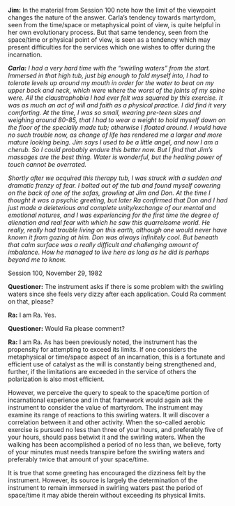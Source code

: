 <p><strong>Jim:</strong> In the material from Session 100 note how the limit of the viewpoint changes the nature of the answer. Carla’s tendency towards martyrdom, seen from the time/space or metaphysical point of view, is quite helpful in her own evolutionary process. But that same tendency, seen from the space/time or physical point of view, is seen as a tendency which may present difficulties for the services which one wishes to offer during the incarnation.</p>
<p><strong><em>Carla:</em></strong><em> I had a very hard time with the “swirling waters” from the start. Immersed in that high tub, just big enough to fold myself into, I had to tolerate levels up around my mouth in order for the water to beat on my upper back and neck, which were where the worst of the joints of my spine were. All the claustrophobia I had ever felt was squared by this exercise. It was as much an act of will and faith as a physical practice. I did find it very comforting. At the time, I was so small, wearing pre-teen sizes and weighing around 80-85, that I had to wear a weight to hold myself down on the floor of the specially made tub; otherwise I floated around. I would have no such trouble now, as change of life has rendered me a larger and more mature looking being. Jim says I used to be a little angel, and now I am a cherub. So I could probably endure this better now. But I find that Jim’s massages are the best thing. Water is wonderful, but the healing power of touch cannot be overrated.</em></p>
<p><em>Shortly after we acquired this therapy tub, I was struck with a sudden and dramatic frenzy of fear. I bolted out of the tub and found myself cowering on the back of one of the sofas, growling at Jim and Don. At the time I thought it was a psychic greeting, but later Ra confirmed that Don and I had just made a deleterious and complete unity/exchange of our mental and emotional natures, and I was experiencing for the first time the degree of alienation and real fear with which he saw this quarrelsome world. He really, really had trouble living on this earth, although one would never have known it from gazing at him. Don was always infinitely cool. But beneath that calm surface was a really difficult and challenging amount of imbalance. How he managed to live here as long as he did is perhaps beyond me to know.</em></p>
<p class="transcript-sub-title">Session 100, November 29, 1982</p>
<p><strong>Questioner:</strong> The instrument asks if there is some problem with the swirling waters since she feels very dizzy after each application. Could Ra comment on that, please?</p>
<p><strong>Ra:</strong> I am Ra. Yes.</p>
<p><strong>Questioner:</strong> Would Ra please comment?</p>
<p><strong>Ra:</strong> I am Ra. As has been previously noted, the instrument has the propensity for attempting to exceed its limits. If one considers the metaphysical or time/space aspect of an incarnation, this is a fortunate and efficient use of catalyst as the will is constantly being strengthened and, further, if the limitations are exceeded in the service of others the polarization is also most efficient.</p>
<p>However, we perceive the query to speak to the space/time portion of incarnational experience and in that framework would again ask the instrument to consider the value of martyrdom. The instrument may examine its range of reactions to this swirling waters. It will discover a correlation between it and other activity. When the so-called aerobic exercise is pursued no less than three of your hours, and preferably five of your hours, should pass betwixt it and the swirling waters. When the walking has been accomplished a period of no less than, we believe, forty of your minutes must needs transpire before the swirling waters and preferably twice that amount of your space/time.</p>
<p>It is true that some greeting has encouraged the dizziness felt by the instrument. However, its source is largely the determination of the instrument to remain immersed in swirling waters past the period of space/time it may abide therein without exceeding its physical limits.</p>